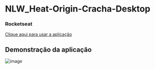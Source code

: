 # NLW_Heat-Origin-Cracha-Desktop

### Rocketseat

<a href="https://nlw-heat-cracha-desktop.netlify.app/">Clique aqui para usar a aplicação</a>

## Demonstração da aplicação

![image](https://user-images.githubusercontent.com/33943534/147028569-c901bd07-fbac-4adb-9fd3-34fe448f3375.png)


